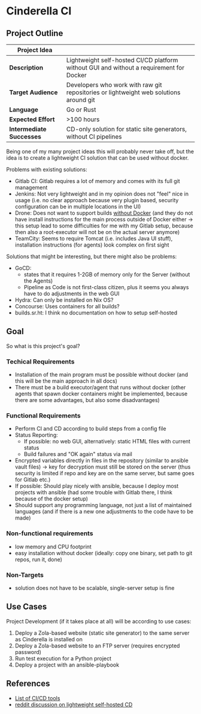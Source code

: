 # Cinderella CI

## Project Outline

| **Project Idea** | |
| --- | --- |
| **Description** | Lightweight self-hosted CI/CD platform without GUI and without a requirement for Docker |
| **Target Audience** | Developers who work with raw git repositories or lightweight web solutions around git |
| **Language** | Go or Rust |
| **Expected Effort** | >100 hours |
| **Intermediate Successes** | CD-only solution for static site generators, without CI pipelines |


Being one of my many project ideas this will probably never take off, but the
idea is to create a lightweight CI solution that can be used without docker.

Problems with existing solutions:

- Gitlab CI: Gitlab requires a lot of memory and comes with its full git
  management
- Jenkins: Not very lightweight and in my opinion does not "feel" nice in usage
  (i.e. no clear approach because very plugin based, security configuration can
  be in multiple locations in the UI)
- Drone: Does not want to support builds [without Docker][drone-docker] (and
  they do not have install instructions for the main process outside of Docker
  either -> this setup lead to some difficulties for me with my Gitlab
  setup, because then also a root-executor will not be on the actual server
  anymore)
- TeamCity: Seems to require Tomcat (i.e. includes Java UI stuff), installation
  instructions (for agents) look complex on first sight

Solutions that might be interesting, but there might also be problems:

- GoCD:
  - states that it requires 1-2GB of memory only for the Server (without
    the Agents)
  - Pipeline as Code is not first-class citizen, plus it seems you always have
    to do adjustments in the web GUI
- Hydra: Can only be installed on Nix OS?
- Concourse: Uses containers for all builds?
- builds.sr.ht: I think no documentation on how to setup self-hosted


## Goal

So what is this project's goal?

### Techical Requirements

- Installation of the main program must be possible without docker
  (and this will be the main approach in all docs)
- There must be a build executor/agent that runs without docker (other agents
  that spawn docker containers might be implemented, because there are some
  advantages, but also some disadvantages)

### Functional Requirements

- Perform CI and CD according to build steps from a config file
- Status Reporting:
  - If possible: no web GUI, alternatively: static HTML files with current
    status
  - Build failures and "OK again" status via mail
- Encrypted variables directly in files in the repository (similar to ansible
  vault files) -> key for decryption must still be stored on the
  server (thus security is limited if repo and key are on the same server, but
  same goes for Gitlab etc.)
- If possible: Should play nicely with ansible, because I deploy most projects
  with ansible (had some trouble with Gitlab there, I think because of the
  docker setup)
- Should support any programming language, not just a list of maintained
  languages (and if there is a new one adjustments to the code have to be made)

### Non-functional requirements

- low memory and CPU footprint
- easy installation without docker (ideally: copy one binary, set path
  to git repos, run it, done)

### Non-Targets

- solution does not have to be scalable, single-server setup is fine


## Use Cases

Project Development (if it takes place at all) will be according to use cases:

1. Deploy a Zola-based website (static site generator) to the same server as
   Cinderella is installed on
2. Deploy a Zola-based website to an FTP server (requires encrypted password)
3. Run test execution for a Python project
4. Deploy a project with an ansible-playbook


## References

- [List of CI/CD tools][cicd]
- [reddit discussion on lightweight self-hosted CD][reddit-cd]

[drone-docker]: https://github.com/drone/drone/issues/2378
[cicd]: https://github.com/ligurio/awesome-ci
[reddit-cd]: https://www.reddit.com/r/devops/comments/a4tyju/lightweight_self_hosted_cd/
